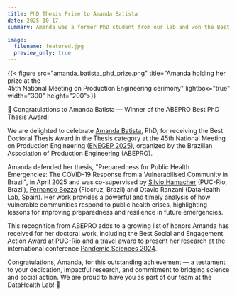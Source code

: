 ```yaml
---
title: PhD Thesis Prize to Amanda Batista
date: 2025-10-17
summary: Amanda was a former PhD student from our lab and won the Best Thesis Prize for her area

image:
  filename: featured.jpg
  preview_only: true
---
```


<!--more-->

{{< figure src="amanda_batista_phd_prize.png" 
title="Amanda holding her prize at the <br> 45th National Meeting on Production Engineering cerimony" 
lightbox="true" width="300" height="200">}}


🎉 Congratulations to Amanda Batista — Winner of the ABEPRO Best PhD Thesis Award!

We are delighted to celebrate [Amanda Batista]("https://datahealthlab.org/author/amanda-batista/""), PhD, for receiving the Best Doctoral Thesis Award in the Thesis category at the 45th National Meeting on Production Engineering ([ENEGEP 2025]("https://portal.abepro.org.br/enegep/2025/premiacao/")), organized by the Brazilian Association of Production Engineering (ABEPRO).

Amanda defended her thesis, "Preparedness for Public Health Emergencies: The COVID-19 Response from a Vulnerabilised Community in Brazil", in April 2025 and was co-supervised by [Silvio Hamacher]("https://scholar.google.com/citations?user=piH7UswAAAAJ&hl=en") (PUC-Rio, Brazil), [Fernando Bozza]("https://scholar.google.com/citations?user=B01VyPgAAAAJ&hl=en") (Fiocruz, Brazil) and Otavio Ranzani (DataHealth Lab, Spain). Her work provides a powerful and timely analysis of how vulnerable communities respond to public health crises, highlighting lessons for improving preparedness and resilience in future emergencies.

This recognition from ABEPRO adds to a growing list of honors Amanda has received for her doctoral work, including the Best Social and Engagement Action Award at PUC-Rio and a travel award to present her research at the international conference [Pandemic Sciences 2024]("https://www.psi.ox.ac.uk/news-and-opinion/international-pandemic-sciences-conference-2024-concludes-with-record-breaking-attendance-and-global-impact").

Congratulations, Amanda, for this outstanding achievement — a testament to your dedication, impactful research, and commitment to bridging science and social action.
We are proud to have you as part of our team at the DataHealth Lab! 👏